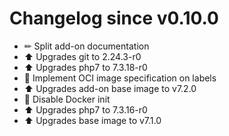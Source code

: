 # Changelog since v0.10.0
- ✏ Split add-on documentation 
- ⬆ Upgrades git to 2.24.3-r0 
- ⬆ Upgrades php7 to 7.3.18-r0 
- 🔨 Implement OCI image specification on labels 
- ⬆ Upgrades add-on base image to v7.2.0 
- 🔨 Disable Docker init 
- ⬆ Upgrades php7 to 7.3.16-r0 
- ⬆ Upgrades base image to v7.1.0 
